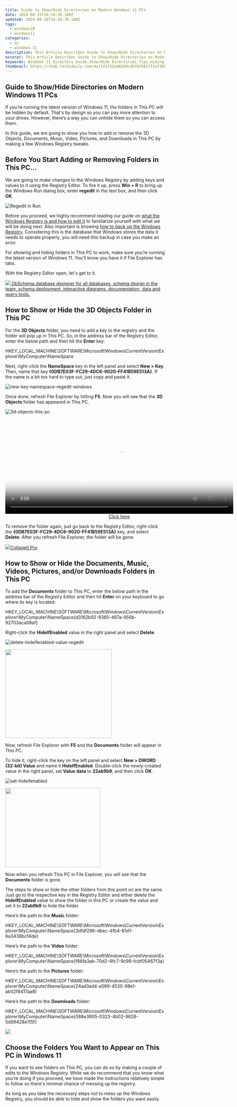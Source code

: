 ```yaml
---
title: Guide to Show/Hide Directories on Modern Windows 11 PCs
date: 2024-08-15T16:18:39.180Z
updated: 2024-08-16T16:18:39.180Z
tags:
  - windows10
  - windows11
categories:
  - os
  - windows 11
description: This Article Describes Guide to Show/Hide Directories on Modern Windows 11 PCs
excerpt: This Article Describes Guide to Show/Hide Directories on Modern Windows 11 PCs
keywords: Windows 11 Directory Guide,Show/Hide Directories Tips,Hiding Windows Folders,Manage Windows Shell,PC File Management Windows 11,Directories Display Control,Windows 11 Settings Explore
thumbnail: https://thmb.techidaily.com/4a1fd1f32e402d9cdb76f6617f2af3bb610c32d546a576cbb651a68afaa24695.jpg
---
```


## Guide to Show/Hide Directories on Modern Windows 11 PCs

 If you’re running the latest version of Windows 11, the folders in This PC will be hidden by default. That's by design so you can pay more attention to your drives. However, there’s a way you can unhide them so you can access them.

 In this guide, we are going to show you how to add or remove the 3D Objects, Documents, Music, Video, Pictures, and Downloads in This PC by making a few Windows Registry tweaks.

## Before You Start Adding or Removing Folders in This PC…

 We are going to make changes to the Windows Registry by adding keys and values to it using the Registry Editor. To fire it up, press **Win + R** to bring up the Windows Run dialog box, enter **regedit** in the text box, and then click **OK**.

![Regedit in Run](https://static1.makeuseofimages.com/wordpress/wp-content/uploads/2022/09/regedit-11-2.jpg)

 Before you proceed, we highly recommend reading our guide on [what the Windows Registry is and how to edit it](https://www.makeuseof.com/tag/what-is-the-windows-registry-editor-and-how-do-i-use-it-makeuseof-explains/) to familiarize yourself with what we will be doing next. Also important is knowing [how to back up the Windows Registry](https://www.makeuseof.com/tag/backup-restore-windows-registry/). Considering this is the database that Windows stores the data it needs to operate properly, you will need this backup in case you make an error.

 For showing and hiding folders in This PC to work, make sure you’re running the latest version of Windows 11\. You'll know you have it if File Explorer has tabs.

 With the Registry Editor open, let's get to it.

<!-- affiliate ads begin -->
<a href="https://shop.dbschema.com/order/checkout.php?PRODS=19867419&QTY=1&AFFILIATE=108875&CART=1"> <img src="https://secure.avangate.com/images/merchant/176b22bab4e94a28619ca2433b2ef241/products/1_icon256.png" border="0">
DbSchema database designer for all databases, schema design in the team, schema deployment, interactive diagrams, documentation, data and query tools. </a>
<!-- affiliate ads end -->
## How to Show or Hide the 3D Objects Folder in This PC

 For the **3D Objects** folder, you need to add a key to the registry and the folder will pop up in This PC. So, in the address bar of the Registry Editor, enter the below path and then hit the **Enter** key:

HKEY_LOCAL_MACHINE\SOFTWARE\Microsoft\Windows\CurrentVersion\Explorer\MyComputer\NameSpace

 Next, right-click the **NameSpace** key in the left panel and select **New > Key**. Then, name that key **{0DB7E03F-FC29-4DC6-9020-FF41B59E513A}**. If the name is a bit too hard to type out, just copy and paste it.

![new-key-namespace-regedit-windows](https://static1.makeuseofimages.com/wordpress/wp-content/uploads/2023/03/new-key-namespace-regedit-windows.jpg)

 Once done, refresh File Explorer by hitting **F5**. Now you will see that the **3D Objects** folder has appeared in This PC.

![3d-objects-this-pc](https://static1.makeuseofimages.com/wordpress/wp-content/uploads/2023/03/3d-objects-this-pc.jpg)
<!-- affiliate ads begin -->
<span id="1993652">
					<video width="720" height="300" style="cursor:pointer"
           poster="//a.impactradius-go.com/display-clicktoplayimage/1993652.jpeg"
           onclick="if(!this.playClicked){this.play();this.setAttribute('controls',true);this.playClicked=true;}">
	   <source src="//a.impactradius-go.com/display-ad/22993-1993652">
	   <img src="//a.impactradius-go.com/display-clicktoplayimage/1993652.jpeg" style="border: none; height: 100%; width: 100%; object-fit: contain">
	</video>
	<div style="width:720px;text-align:center"><a href="javascript:window.open(decodeURIComponent('https%3A%2F%2Fhomestyler.sjv.io%2Fc%2F5597632%2F1993652%2F22993'), '_blank');void(0);">Click here</a></div>
</span>
<img height="0" width="0" src="https://imp.pxf.io/i/5597632/1993652/22993" style="position:absolute;visibility:hidden;" border="0" />
<!-- affiliate ads end -->

 To remove the folder again, just go back to the Registry Editor, right-click the **{0DB7E03F-FC29-4DC6-9020-FF41B59E513A}** key, and select **Delete**. After you refresh File Explorer, the folder will be gone.

<!-- affiliate ads begin -->
<a href="https://secure.2checkout.com/order/checkout.php?PRODS=4530091&QTY=1&AFFILIATE=108875&CART=1"><img src="https://www.pearlmountainsoft.com/n_img/product/cit_win/banScrn.jpg" border="0">CollageIt Pro</a>
<!-- affiliate ads end -->
## How to Show or Hide the Documents, Music, Videos, Pictures, and/or Downloads Folders in This PC

 To add the **Documents** folder to This PC, enter the below path in the address bar of the Registry Editor and then hit **Enter** on your keyboard to go where its key is located:

HKEY_LOCAL_MACHINE\SOFTWARE\Microsoft\Windows\CurrentVersion\Explorer\MyComputer\NameSpace\{d3162b92-9365-467a-956b-92703aca08af}

 Right-click the **HideIfEnabled** value in the right panel and select **Delete**.

![delete-hideifenabled-value-regedit](https://static1.makeuseofimages.com/wordpress/wp-content/uploads/2023/03/delete-hideifenabled-value-regedit.jpg)
<!-- affiliate ads begin -->
<a href="https://aligracehair.sjv.io/c/5597632/2087264/19272" target="_top" id="2087264"><img src="//a.impactradius-go.com/display-ad/19272-2087264" border="0" alt="" width="336" height="280"/></a><img height="0" width="0" src="https://imp.pxf.io/i/5597632/2087264/19272" style="position:absolute;visibility:hidden;" border="0" />
<!-- affiliate ads end -->

 Now, refresh File Explorer with **F5** and the **Documents** folder will appear in This PC.

 To hide it, right-click the key on the left panel and select **New > DWORD (32-bit) Value** and name it **HideIfEnabled**. Double-click the newly-created value in the right panel, set **Value data** to **22ab9b9**, and then click **OK**.

![set-hideifenabled](https://static1.makeuseofimages.com/wordpress/wp-content/uploads/2023/03/set-hideifenabled.jpg)
<!-- affiliate ads begin -->
<a href="https://caperobbin.sjv.io/c/5597632/2006118/18460" target="_top" id="2006118"><img src="//a.impactradius-go.com/display-ad/18460-2006118" border="0" alt="" width="300" height="250"/></a><img height="0" width="0" src="https://imp.pxf.io/i/5597632/2006118/18460" style="position:absolute;visibility:hidden;" border="0" />
<!-- affiliate ads end -->

 Now when you refresh This PC in File Explorer, you will see that the **Documents** folder is gone.

 The steps to show or hide the other folders from this point on are the same. Just go to the respective key in the Registry Editor and either delete the **HideIfEnabled** value to show the folder in this PC or create the value and set it to **22ab9b9** to hide the folder.

 Here’s the path to the **Music** folder:

HKEY_LOCAL_MACHINE\SOFTWARE\Microsoft\Windows\CurrentVersion\Explorer\MyComputer\NameSpace\{3dfdf296-dbec-4fb4-81d1-6a3438bcf4de}

 Here’s the path to the **Video** folder:

HKEY_LOCAL_MACHINE\SOFTWARE\Microsoft\Windows\CurrentVersion\Explorer\MyComputer\NameSpace\{f86fa3ab-70d2-4fc7-9c99-fcbf05467f3a}

 Here’s the path to the **Pictures** folder:

HKEY_LOCAL_MACHINE\SOFTWARE\Microsoft\Windows\CurrentVersion\Explorer\MyComputer\NameSpace\{24ad3ad4-a569-4530-98e1-ab02f9417aa8}

 Here’s the path to the **Downloads** folder:

HKEY_LOCAL_MACHINE\SOFTWARE\Microsoft\Windows\CurrentVersion\Explorer\MyComputer\NameSpace\{088e3905-0323-4b02-9826-5d99428e115f}

<!-- affiliate ads begin -->
<a href="https://shop.systoolsgroup.com/affiliate.php?ACCOUNT=SYSTOOBY&AFFILIATE=108875&PATH=https%3A%2F%2Fwww.systoolsgroup.com%3FAFFILIATE%3D108875%26RESOURCE%3D%2BSysTools%2BPDF%2BUnlocker"><img src="https://www.systoolsgroup.com/box/pdf-unlocker.png" border="0"></a>
<!-- affiliate ads end -->
## Choose the Folders You Want to Appear on This PC in Windows 11

 If you want to see folders on This PC, you can do so by making a couple of edits to the Windows Registry. While we do recommend that you know what you’re doing if you proceed, we have made the instructions relatively simple to follow so there's minimal chance of messing up the registry.

 As long as you take the necessary steps not to mess up the Windows Registry, you should be able to hide and show the folders you want easily.


<ins class="adsbygoogle"
     style="display:block"
     data-ad-format="autorelaxed"
     data-ad-client="ca-pub-7571918770474297"
     data-ad-slot="1223367746"></ins>



<ins class="adsbygoogle"
     style="display:block"
     data-ad-client="ca-pub-7571918770474297"
     data-ad-slot="8358498916"
     data-ad-format="auto"
     data-full-width-responsive="true"></ins>


